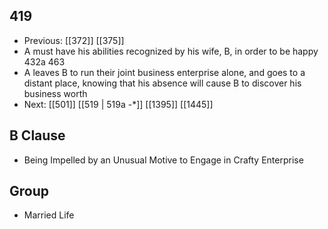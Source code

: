 ## 419
- Previous: [[372]] [[375]] 
- A must have his abilities recognized by his wife, B, in order to be happy 432a 463
- A leaves B to run their joint business enterprise alone, and goes to a distant place, knowing that his absence will cause B to discover his business worth
- Next: [[501]] [[519 | 519a -*]] [[1395]] [[1445]] 

## B Clause
- Being Impelled by an Unusual Motive to Engage in Crafty Enterprise

## Group
- Married Life

